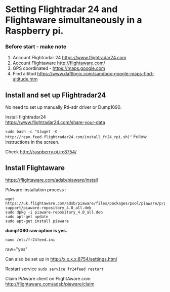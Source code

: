 # Setting Flightradar 24 and Flightaware simultaneously in a Raspberry pi. 

### Before start - make note 

1. Account Flightradar 24  <https://www.flightradar24.com>
2. Account Flightaware		<http://flightaware.com/>
3. GPS coordinated - <https://maps.google.com> 
4. Find altitud  <https://www.daftlogic.com/sandbox-google-maps-find-altitude.htm>

## Install and set up Flightradar24
No need to set up manually Rtl-sdr driver or Dump1090.  

Install flightradar24  
<https://www.flightradar24.com/share-your-data>

``sudo bash -c "$(wget -O - http://repo.feed.flightradar24.com/install_fr24_rpi.sh)"``
Follow instructions in the screen.

Check 
http://raspberry.pi.ip:8754/

## Install Flightaware
<https://flightaware.com/adsb/piaware/install>

PiAware installation process :

```
wget https://uk.flightaware.com/adsb/piaware/files/packages/pool/piaware/p/piaware-support/piaware-repository_4.0_all.deb
sudo dpkg -i piaware-repository_4.0_all.deb
sudo apt-get update
sudo apt-get install piaware
```

**dump1090 raw option is yes.**  
 
``nano /etc/fr24feed.ini``  

raw="yes"
   
Can also be set up in <http://x.x.x.x:8754/settings.html>  


Restart service `sudo service fr24feed restart`

Claim PiAware client on FlightAware.com   
<http://flightaware.com/adsb/piaware/claim>

